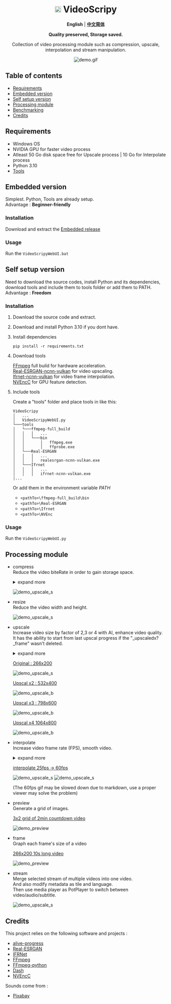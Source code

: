 <div align="center">

# <img src="./assets/favicon.ico" alt="drawing" width="20px"/> VideoScripy

**English** | [**中文简体**](./README_CN.md)

**Quality preserved, Storage saved.**

Collection of video processing module such as compression, upscale, interpolation and stream manipulation.

![demo.gif](./doc/demo_upscale.gif)

</div>



## Table of contents

- [Requirements](#requirements)
- [Embedded version](#embedded-version)
- [Self setup version](#self-setup-version)
- [Processing module](#processing-module)
- [Benchmarking](#benchmarking)
- [Credits](#credits)



## Requirements

- Windows OS
- NVIDIA GPU for faster video process
- Atleast 50 Go disk space free for Upscale process | 10 Go for Interpolate process
- Python 3.10
- [Tools](#installation-1)


## Embedded version

Simplest. Python, Tools are already setup.  
Advantage : **Beginner-friendly**

### Installation

Download and extract the [Embedded release](https://github.com/luewh/Video-Script/releases/latest)

### Usage

Run the `VideoScripyWebUI.bat`



## Self setup version

Need to download the source codes, install Python and its dependencies, download tools and include them to tools folder or add them to PATH.    
Advantage : **Freedom**

### Installation

1. Download the source code and extract.

1. Download and install Python 3.10 if you dont have.

2. Install dependencies
    ```shell
    pip install -r requirements.txt
    ```
 
3. Download tools

    [FFmpeg](https://www.gyan.dev/ffmpeg/builds/) full build for hardware acceleration.  
    [Real-ESRGAN-ncnn-vulkan](https://github.com/xinntao/Real-ESRGAN-ncnn-vulkan/releases) for video upscaling.  
    [Ifrnet-ncnn-vulkan](https://github.com/nihui/ifrnet-ncnn-vulkan/releases) for video frame interpolation.  
    [NVEncC](https://github.com/rigaya/NVEnc) for GPU feature detection.  

4. Include tools
    
    Create a "tools" folder and place tools in like this:
    ```
    VideoScripy
    │   ...
    │   VideoScripyWebUI.py 
    └───tools
    │   └───ffmpeg-full_build
    │   │   │   ...
    │   │   └───bin
    │   │       │   ffmpeg.exe
    │   │       │   ffprobe.exe
    │   └───Real-ESRGAN
    │   │   │   ...
    │   │   │   realesrgan-ncnn-vulkan.exe
    │   └───Ifrnet
    │   │   │   ...
    │   │   │   ifrnet-ncnn-vulkan.exe
    |...
    ```

    Or add them in the environment variable *PATH*
    - `<pathTo>\ffmpeg-full_build\bin`
    - `<pathTo>\Real-ESRGAN`
    - `<pathTo>\Ifrnet`
    - `<pathTo>\NVEnc`

### Usage

Run the `VideoScripyWebUI.py`



## Processing module

- compress  
    Reduce the video biteRate in order to gain storage space.  
    <details>
    <summary>expand more</summary>
        The processed videos will have a bitRate = width * height * quality, quality=3 is generally the lowest value before appearance of artifacts (bad images, blurry...). In other words, humain won't notice the visual difference between video of quality 3 and 6.
    </details>

    ![demo_upscale_s](./doc/demo_compress_illus.png)

- resize  
    Reduce the video width and height.

    ![demo_upscale_s](./doc/demo_resize_illus.png)

- upscale  
    Increase video size by factor of 2,3 or 4 with AI, enhance video quality.  
    It has the ability to start from last upscal progress if the "_upscaledx?_frame" wasn't deleted. 
    <details>
    <summary>expand more</summary>
        Begin with a transformation of video to image frames, then upscale each frames, finally reassemble to video.  
    </details>

    <ins>Original : 266x200</ins>

    ![demo_upscale_s](./doc/demo.gif)

    <ins>Upscal x2 : 532x400</ins>

    ![demo_upscale_b](./doc/demo_upscale_x2.gif)

    <ins>Upscal x3 : 798x600</ins>
    
    ![demo_upscale_b](./doc/demo_upscale_x3.gif)

    <ins>Upscal x4 1064x800</ins>
    
    ![demo_upscale_b](./doc/demo_upscale_x4.gif)

- interpolate  
    Increase video frame rate (FPS), smooth video.  
    <details>
    <summary>expand more</summary>
        Begin with a transformation of video to image frames, then interpolate between frames, finally reassemble to video.
    </details>
    
    <ins>interpolate 25fps -> 60fps</ins>

    ![demo_upscale_s](./doc/demo.gif)
    ![demo_upscale_s](./doc/demo_interpolate_60fps.gif)

    (The 60fps gif may be slowed down due to markdown, use a proper viewer may solve the problem)

- preview  
    Generate a grid of images.  

    <ins>3x2 grid of 2min countdown video</ins>

    ![demo_preview](./doc/demo_preview.png)

- frame  
    Graph each frame's size of a video 

    <ins>266x200 10s long video</ins>

    ![demo_preview](./doc/demo_frame.png)

- stream  
    Merge selected stream of multiple videos into one video.  
    And also modify metadata as tile and language.  
    Then use media player as PotPlayer to switch between video/audio/subtitle.

    ![demo_upscale_s](./doc/demo_stream_illus.png)


<!-- 
## Benchmarking

- ### x3 Faster FFprobe by running it "asynchronously"

    <ins>ffprobe on 64 videos, ~2h long each</ins>

    ![Fast FFprobe](./doc/faster_way_to_run_ffprobe.png)
 -->


## Credits

This project relies on the following software and projects :
- [alive-progress](https://github.com/rsalmei/alive-progress)
- [Real-ESRGAN](https://github.com/xinntao/Real-ESRGAN)
- [IFRNet](https://github.com/ltkong218/IFRNet)
- [FFmpeg](https://www.ffmpeg.org/)
- [FFmpeg-python](https://github.com/kkroening/ffmpeg-python)
- [Dash](https://dash.plotly.com/)
- [NVEncC](https://github.com/rigaya/NVEnc)

Sounds come from :
- [Pixabay](https://pixabay.com/sound-effects/search/typewriter/)


